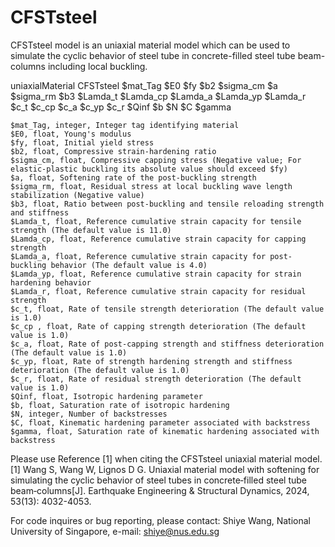 # CFSTsteel
CFSTsteel model is an uniaxial material model which can be used to simulate the cyclic behavior of steel tube in concrete-filled steel tube beam-columns including local buckling.

uniaxialMaterial CFSTsteel $mat_Tag $E0 $fy $b2 $sigma_cm $a $sigma_rm $b3 $Lamda_t $Lamda_cp $Lamda_a $Lamda_yp $Lamda_r $c_t $c_cp $c_a $c_yp $c_r $Qinf $b $N $C $gamma

```
$mat_Tag, integer, Integer tag identifying material
$E0, float, Young's modulus
$fy, float, Initial yield stress
$b2, float, Compressive strain-hardening ratio
$sigma_cm, float, Compressive capping stress (Negative value; For elastic-plastic buckling its absolute value should exceed $fy)
$a, float, Softening rate of the post-buckling strength
$sigma_rm, float, Residual stress at local buckling wave length stabilization (Negative value)
$b3, float, Ratio between post-buckling and tensile reloading strength and stiffness
$Lamda_t, float, Reference cumulative strain capacity for tensile strength (The default value is 11.0)
$Lamda_cp, float, Reference cumulative strain capacity for capping strength
$Lamda_a, float, Reference cumulative strain capacity for post-buckling behavior (The default value is 4.0)
$Lamda_yp, float, Reference cumulative strain capacity for strain hardening behavior
$Lamda_r, float, Reference cumulative strain capacity for residual strength
$c_t, float, Rate of tensile strength deterioration (The default value is 1.0)
$c_cp , float, Rate of capping strength deterioration (The default value is 1.0)
$c_a, float, Rate of post-capping strength and stiffness deterioration (The default value is 1.0)
$c_yp, float, Rate of strength hardening strength and stiffness deterioration (The default value is 1.0)
$c_r, float, Rate of residual strength deterioration (The default value is 1.0)
$Qinf, float, Isotropic hardening parameter
$b, float, Saturation rate of isotropic hardening
$N, integer, Number of backstresses
$C, float, Kinematic hardening parameter associated with backstress
$gamma, float, Saturation rate of kinematic hardening associated with backstress
```

Please use Reference [1] when citing the CFSTsteel uniaxial material model.
[1] Wang S, Wang W, Lignos D G. Uniaxial material model with softening for simulating the cyclic behavior of steel tubes in concrete‐filled steel tube beam‐columns[J]. Earthquake Engineering & Structural Dynamics, 2024, 53(13): 4032-4053.

For code inquires or bug reporting, please contact: Shiye Wang, National University of Singapore, e-mail: shiye@nus.edu.sg
